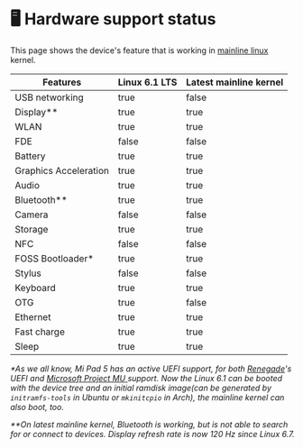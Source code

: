 # 🖥️ Hardware support status

This page shows the device's feature that is working in [mainline linux](https://github.com/map220v/sm8150-mainline) kernel.



<table><thead><tr><th>Features</th><th data-type="checkbox">Linux 6.1 LTS</th><th data-type="checkbox">Latest mainline kernel</th></tr></thead><tbody><tr><td>USB networking</td><td>true</td><td>false</td></tr><tr><td>Display**</td><td>true</td><td>true</td></tr><tr><td>WLAN</td><td>true</td><td>true</td></tr><tr><td>FDE</td><td>false</td><td>false</td></tr><tr><td>Battery</td><td>true</td><td>true</td></tr><tr><td>Graphics Acceleration</td><td>true</td><td>true</td></tr><tr><td>Audio</td><td>true</td><td>true</td></tr><tr><td>Bluetooth**</td><td>true</td><td>true</td></tr><tr><td>Camera</td><td>false</td><td>false</td></tr><tr><td>Storage</td><td>true</td><td>true</td></tr><tr><td>NFC</td><td>false</td><td>false</td></tr><tr><td>FOSS Bootloader*</td><td>true</td><td>true</td></tr><tr><td>Stylus</td><td>false</td><td>false</td></tr><tr><td>Keyboard</td><td>true</td><td>true</td></tr><tr><td>OTG</td><td>true</td><td>false</td></tr><tr><td>Ethernet</td><td>true</td><td>true</td></tr><tr><td>Fast charge</td><td>true</td><td>true</td></tr><tr><td>Sleep</td><td>true</td><td>true</td></tr></tbody></table>

_\*As we all know, Mi Pad 5 has an active UEFI support, for both_ [_Renegade_](https://github.com/edk2-porting/edk2-msm/tree/master/Platform/Xiaomi/sm8150)_'s UEFI and_ [_Microsoft Project MU_ ](https://github.com/woa-msmnile/msmnilePkg)_support. Now the Linux 6.1 can be booted with the device tree and an initial ramdisk image(can be generated by `initramfs-tools` in Ubuntu or `mkinitcpio` in Arch), the mainline kernel can also boot, too._

_\*\*On latest mainline kernel, Bluetooth is working, but is not able to search for or connect to devices. Display refresh rate is now 120 Hz since Linux 6.7._
